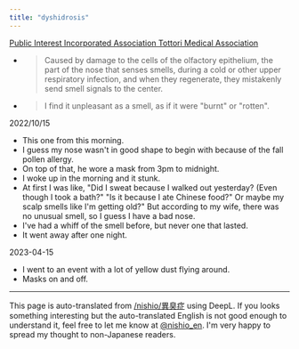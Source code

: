 ```yaml
---
title: "dyshidrosis"
---
```


[Public Interest Incorporated Association Tottori Medical Association](https://www.tottori.med.or.jp/nandemo/2020093001)
- > Caused by damage to the cells of the olfactory epithelium, the part of the nose that senses smells, during a cold or other upper respiratory infection, and when they regenerate, they mistakenly send smell signals to the center.
- > I find it unpleasant as a smell, as if it were "burnt" or "rotten".

2022/10/15
- This one from this morning.
- I guess my nose wasn't in good shape to begin with because of the fall pollen allergy.
- On top of that, he wore a mask from 3pm to midnight.
- I woke up in the morning and it stunk.
- At first I was like, "Did I sweat because I walked out yesterday? (Even though I took a bath?" "Is it because I ate Chinese food?" Or maybe my scalp smells like I'm getting old?" But according to my wife, there was no unusual smell, so I guess I have a bad nose.
- I've had a whiff of the smell before, but never one that lasted.
- It went away after one night.

2023-04-15
- I went to an event with a lot of yellow dust flying around.
- Masks on and off.

---
This page is auto-translated from [/nishio/異臭症](https://scrapbox.io/nishio/異臭症) using DeepL. If you looks something interesting but the auto-translated English is not good enough to understand it, feel free to let me know at [@nishio_en](https://twitter.com/nishio_en). I'm very happy to spread my thought to non-Japanese readers.